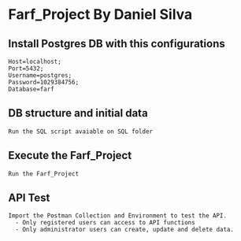 # Farf_Project By Daniel Silva

  ## Install Postgres DB with this configurations
  
    Host=localhost;
    Port=5432;
    Username=postgres;
    Password=1029384756;
    Database=farf
      
  ## DB structure and initial data
      
    Run the SQL script avaiable on SQL folder

  ## Execute the Farf_Project
  
    Run the Farf_Project
  
  ## API Test
  
    Import the Postman Collection and Environment to test the API.       
      - Only registered users can access to API functions
      - Only administrator users can create, update and delete data.
